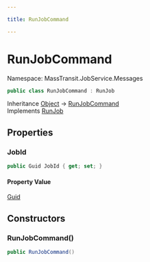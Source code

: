 ```yaml
---

title: RunJobCommand

---
```


# RunJobCommand

Namespace: MassTransit.JobService.Messages

```csharp
public class RunJobCommand : RunJob
```

Inheritance [Object](https://learn.microsoft.com/en-us/dotnet/api/system.object) → [RunJobCommand](../masstransit-jobservice-messages/runjobcommand)<br/>
Implements [RunJob](../../masstransit-abstractions/masstransit-contracts-jobservice/runjob)

## Properties

### **JobId**

```csharp
public Guid JobId { get; set; }
```

#### Property Value

[Guid](https://learn.microsoft.com/en-us/dotnet/api/system.guid)<br/>

## Constructors

### **RunJobCommand()**

```csharp
public RunJobCommand()
```
